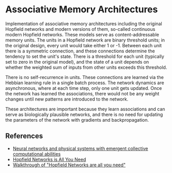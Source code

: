 # Associative Memory Architectures

Implementation of associative memory architectures including the original Hopfield networks and modern versions of them, so-called continuous modern Hopfield networks. These models serve as content-addressable memory units. The units in a Hopfield network are binary threshold units; in the original design, every unit would take either 1 or -1. Between each unit there is a symmetric connection, and these connections determine the tendency to set the unit's state. There is a threshold for each unit (typically set to zero in the original model), and the state of a unit depends on whether the weighted sum of inputs from other units exceeds this threshold.

There is no self-recurrence in units. These connections are learned via the Hebbian learning rule in a single batch process. The network dynamics are asynchronous, where at each time step, only one unit gets updated. Once the network has learned the associations, there would not be any weight changes until new patterns are introduced to the network.

These architectures are important because they learn associations and can serve as biologically plausible networks, and there is no need for updating the parameters of the network with gradients and backpropagation.


## References

- [Neural networks and physical systems with emergent collective computational abilities](https://pmc.ncbi.nlm.nih.gov/articles/PMC346238/)
- [Hopfield Networks is All You Need](https://ml-jku.github.io/hopfield-layers/)
- [Walkthrough of "Hopfield Networks are all you need"](https://www.beren.io/2020-11-02-Walkthrough_Hopfield-Networks-Is-All-You-Need/)